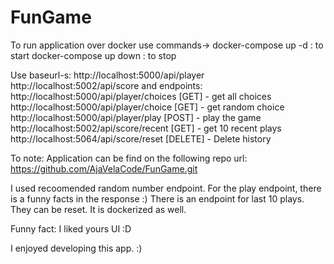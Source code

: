 # FunGame

To run application over docker use commands->
docker-compose up -d :  to start
docker-compose up down  : to stop

Use baseurl-s: 
http://localhost:5000/api/player
http://localhost:5002/api/score
and endpoints: 
http://localhost:5000/api/player/choices [GET] - get all choices
http://localhost:5000/api/player/choice [GET]   - get random choice
http://localhost:5000/api/player/play [POST] - play the game
http://localhost:5002/api/score/recent [GET] - get 10 recent plays
http://localhost:5064/api/score/reset [DELETE] - Delete history

To note:
Application can be find on the following repo url: 
https://github.com/AjaVelaCode/FunGame.git

I used recoomended random number endpoint.
For the play endpoint, there is a funny facts in the response :) 
There is an endpoint for last 10 plays. 
They can be reset. 
It is dockerized as well. 

Funny fact: I liked yours UI :D 

I enjoyed developing this app. :)